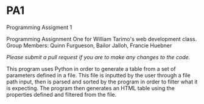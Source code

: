 # PA1
Programming Assigment 1

Programming Assignment One for William Tarimo's web development class.
Group Members: Quinn Furgueson, Bailor Jalloh, Francie Huebner

*Please submit a pull request if you are to make any changes to the code.*

This program uses Python in order to generate a table from a set of parameters defined in a file.
This file is inputted by the user through a file path input, then is parsed and sorted
by the program in order to filter what it is expecting. The program then generates an HTML table
using the properties defined and filtered from the file.
